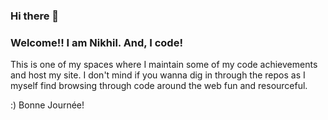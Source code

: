 ### Hi there 👋

### Welcome!! I am Nikhil. And, I code!

This is one of my spaces where I maintain some of my code achievements and host my site. I don't mind if you wanna dig in through the repos as I myself find browsing through code around the web fun and resourceful.

:) Bonne Journée!

<!--
**theNikhilMannem/theNikhilMannem** is a ✨ _special_ ✨ repository because its `README.md` (this file) appears on your GitHub profile.

Here are some ideas to get you started:

- 🔭 I’m currently working on ...
- 🌱 I’m currently learning ...
- 👯 I’m looking to collaborate on ...
- 🤔 I’m looking for help with ...
- 💬 Ask me about ...
- 📫 How to reach me: ...
- 😄 Pronouns: ...
- ⚡ Fun fact: ...
-->
